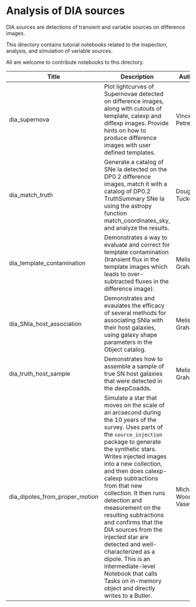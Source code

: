 # Analysis of DIA sources
DIA sources are detections of transient and variable sources on difference images. 

This directory contains tutorial notebooks related to the inspection, analysis, and simulation of variable sources.

All are welcome to contribute notebooks to this directory.


| Title | Description | Author |
|---|---|---|
| dia_supernova | Plot lightcurves of Supernovae detected on difference images, along with cutouts of template, calexp and diffexp images. Provide hints on how to produce difference images with user defined templates. | Vincenzo Petrecca |
| dia_match_truth | Generate a catalog of SNe Ia detected on the DP0.2 difference images, match it with a catalog of DP0.2 TruthSummary SNe Ia using the astropy function match_coordinates_sky, and analyze the results. | Douglas Tucker |
| dia_template_contamination | Demonstrates a way to evaluate and correct for template contamination (transient flux in the template images which leads to over-subtracted fluxes in the difference image). | Melissa Graham |
| dia_SNIa_host_association | Demonstrates and evaulates the efficacy of several methods for associating SNIa with their host galaxies, using galaxy shape parameters in the Object catalog.  | Melissa Graham |
| dia_truth_host_sample | Demonstrates how to assemble a sample of true SN host galaxies that were detected in the deepCoadds. | Melissa Graham |
| dia_dipoles_from_proper_motion | Simulate a star that moves on the scale of an arcsecond during the 10 years of the survey.  Uses parts of the `source_injection` package to generate the synthetic stars.  Writes injected images into a new collection, and then does calexp-calexp subtractions from that new collection.  It then runs detection and measurement on the resulting subtractions and confirms that the DIA sources from the injected star are detected and well-characterized as a dipole.  This is an intermediate-level Notebook that calls Tasks on in-memory object and directly writes to a Butler. | Michael Wood-Vasey |
